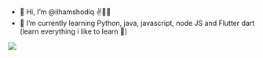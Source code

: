 - 👋 Hi, I’m @ilhamshodiq ✌👨‍💻
- 🌱 I’m currently learning Python, java, javascript, node JS and Flutter dart (learn everything i like to learn 🤣)
<!-- - 👨‍💻 I'm currently working on discord bot project 🤖 and mobile app project 📱 -->




 <img src="{https://github-readme-stats.vercel.app/api/top-langs/?username={ilhamshodiq}}" />

<!---
ilhamshodiq/ilhamshodiq is a ✨ special ✨ repository because its `README.md` (this file) appears on your GitHub profile.
You can click the Preview link to take a look at your changes.
--->
